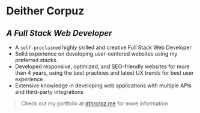 # Deither Corpuz

## _A Full Stack Web Developer_
- A `self-proclaimed`  highly skilled and creative Full Stack Web Developer
- Solid experience on developing user-centered websites using my preferred stacks.
- Developed responsive, optimized, and SEO-friendly websites for more than 4 years, using the best practices and latest UX trends for best user experience
- Extensive knowledge in developing web applications with multiple APIs and third-party integrations

> Check out my portfolio at [dthrcrpz.me](https://dthrcrpz.me) for more information